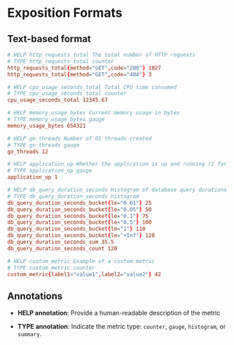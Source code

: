 # Exposition Formats

## Text-based format

```conf
# HELP http_requests_total The total number of HTTP requests
# TYPE http_requests_total counter
http_requests_total{method="GET",code="200"} 1027
http_requests_total{method="GET",code="404"} 3

# HELP cpu_usage_seconds_total Total CPU time consumed
# TYPE cpu_usage_seconds_total counter
cpu_usage_seconds_total 12345.67

# HELP memory_usage_bytes Current memory usage in bytes
# TYPE memory_usage_bytes gauge
memory_usage_bytes 654321

# HELP go_threads Number of OS threads created
# TYPE go_threads gauge
go_threads 12

# HELP application_up Whether the application is up and running (1 for up, 0 for down)
# TYPE application_up gauge
application_up 1

# HELP db_query_duration_seconds Histogram of database query durations
# TYPE db_query_duration_seconds histogram
db_query_duration_seconds_bucket{le="0.01"} 25
db_query_duration_seconds_bucket{le="0.05"} 50
db_query_duration_seconds_bucket{le="0.1"} 75
db_query_duration_seconds_bucket{le="0.5"} 100
db_query_duration_seconds_bucket{le="1"} 110
db_query_duration_seconds_bucket{le="+Inf"} 120
db_query_duration_seconds_sum 35.5
db_query_duration_seconds_count 120

# HELP custom_metric Example of a custom metric
# TYPE custom_metric counter
custom_metric{label1="value1",label2="value2"} 42
```

## Annotations

- **HELP annotation**: Provide a human-readable description of the metric

- **TYPE annotation**: Indicate the metric type: `counter`, `gauge`, `histogram`, or `summary`.
